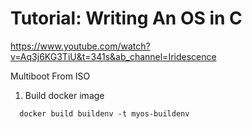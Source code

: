 # Tutorial: Writing An OS in C
https://www.youtube.com/watch?v=Aq3j6KG3TiU&t=341s&ab_channel=Iridescence

Multiboot From ISO


1. Build docker image
```
  docker build buildenv -t myos-buildenv
```
